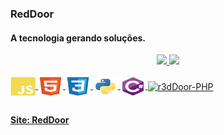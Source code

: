 ### RedDoor
#### A tecnologia gerando soluções.

<div align="center">
  <a href="https://https://github.com/R3dDoor">
  <img height="150em" src="https://github-readme-stats.vercel.app/api?username=r3dDoor&show_icons=true&theme=dark&include_all_commits=true&count_public=true"/>
    
  <img height="150em" src="https://github-readme-stats.vercel.app/api/top-langs/?username=r3dDoor&layout=compact&langs_count=7&theme=dark"/>
</div>

<div style="display: inline_block"><br>
  <img align="center" alt="r3dDoor-Js" height="30" width="40" src="https://raw.githubusercontent.com/devicons/devicon/master/icons/javascript/javascript-plain.svg">
  <img align="center" alt="r3dDoor-HTML" height="30" width="40" src="https://raw.githubusercontent.com/devicons/devicon/master/icons/html5/html5-original.svg">
  <img align="center" alt="r3dDoor-CSS" height="30" width="40" src="https://raw.githubusercontent.com/devicons/devicon/master/icons/css3/css3-original.svg">
  <img align="center" alt="r3dDoor-Python" height="30" width="40" src="https://raw.githubusercontent.com/devicons/devicon/master/icons/python/python-original.svg">
  <img align="center" alt="r3dDoor-Csharp" height="30" width="40" src="https://raw.githubusercontent.com/devicons/devicon/master/icons/csharp/csharp-original.svg">
  <img align="center" alt="r3dDoor-PHP" height="30" width="40" src="https://cdn.jsdelivr.net/gh/devicons/devicon/icons/php/php-original.svg">
</div>

##

  <div>
    <a href="https://reddoor93.notion.site/RedDoor-4954c14c8dd54188ba23dff0dcea8868" target="_blank"><b>Site: RedDoor</B></a>
  </div>
